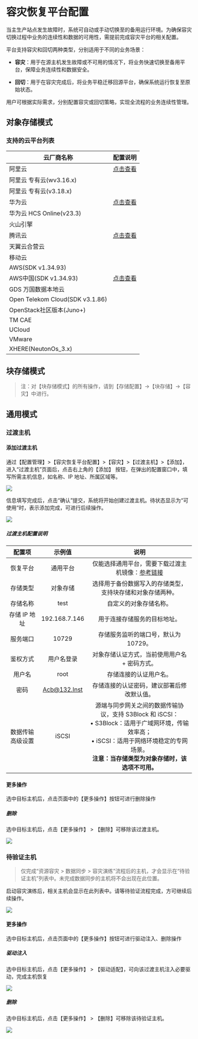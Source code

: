 # **容灾恢复平台配置**

当主生产站点发生故障时，系统可自动或手动切换至的备用运行环境。为确保容灾切换过程中业务的连续性和数据的可用性，需提前完成容灾平台的相关配置。

平台支持容灾和回切两种类型，分别适用于不同的业务场景：

* **容灾**：用于在源主机发生故障或不可用的情况下，将业务快速切换至备用平台，保障业务连续性和数据安全。

* **回切**：用于在容灾完成后，将业务平稳迁移回源平台，确保系统运行恢复至原始状态。

用户可根据实际需求，分别配置容灾或回切策略，实现全流程的业务连续性管理。

## **对象存储模式**

### **支持的云平台列表**

| 云厂商名称                           | 配置说明 |
| ------------------------------- | ---- |
| 阿里云                             |[点击查看](../dr-site-configuration-obs/alibaba.md)      |
| 阿里云 专有云(wv3.16.x)               |      |
| 阿里云 专有云(v3.18.x)                |      |
| 华为云                             |[点击查看](../dr-site-configuration-obs/huawei.md)      |
| 华为云 HCS Online(v23.3)           |      |
| 火山引擎                            |      |
| 腾讯云                             |[点击查看](../dr-site-configuration-obs/tengxun.md)      |
| 天翼云合营云                          |      |
| 移动云                             |      |
| AWS(SDK v1.34.93)               |      |
| AWS中国(SDK v1.34.93)             |[点击查看](../dr-site-configuration-obs/aws.md)      |
| GDS 万国数据本地云                     |      |
| Open Telekom Cloud(SDK v3.1.86) |      |
| OpenStack社区版本(Juno+)            |      |
| TM CAE                          |      |
| UCloud                          |      |
| VMware                          |      |
| XHERE(NeutonOs\_3.x)            |      |

## **块存储模式**

> 注：对【块存储模式】的所有操作，请到【存储配置】->【块存储】->【容灾】中进行。

## **通用模式**

### **过渡主机**

#### **添加过渡主机**

通过【配置管理】>【容灾恢复平台配置】>【容灾】>【过渡主机】>【添加】，进入“过渡主机”页面后，点击右上角的【添加】 按钮，在弹出的配置窗口中，填写所需主机信息，如名称、IP 地址、所属区域等。

![](./images/drsiteconfiguration-genericmode-1.png)

信息填写完成后，点击“确认”提交，系统将开始创建过渡主机。待状态显示为“可使用”时，表示添加完成，可进行后续操作。

![](./images/drsiteconfiguration-genericmode-2.png)

##### **过渡主机配置说明**

| **配置项**               | **示例值**         | **说明**                                                                                                                                                                                                 |
|:--------------------:|:------------------:|:--------------------------------------------------------------------------------------------------------------------------------------------------------------------------------------------------------:|
| 恢复平台             | 通用平台           | 仅能选择通用平台，需要下载过渡主机镜像：[参考链接](https://docs.oneprocloud.com/zh/userguide/poc/agent-pre-settings.html)                                                                            |
| 存储类型             | 对象存储           | 选择用于备份数据写入的存储类型，支持块存储和对象存储两种。                                                                                                                                              |
| 存储名称             | test               | 自定义的对象存储名称。                                                                                                                                                                                  |
| 存储 IP 地址         | 192.168.7.146      | 用于连接存储服务的目标地址。                                                                                                                                                                            |
| 服务端口             | 10729              | 存储服务监听的端口号，默认为 10729。                                                                                                                                                                    |
| 鉴权方式             | 用户名登录         | 对象存储认证方式，当前使用用户名 + 密码方式。                                                                                                                                                          |
| 用户名               | root               | 存储连接的认证用户名。                                                                                                                                                                                  |
| 密码                 | Acb@132.Inst       | 存储连接的认证密码，建议部署后修改默认值。                                                                                                                                                             |
| 数据传输高级设置     | iSCSI              | 源端与同步网关之间的数据传输协议，支持 S3Block 和 iSCSI：<br>• S3Block：适用于广域网环境，传输效率高；<br>• iSCSI：适用于网络环境稳定的专网场景。<br>**注意：当存储类型为对象存储时，该选项不可用。** |



#### **更多操作**

选中目标主机后，点击页面中的【更多操作】按钮可进行删除操作

##### **删除**

选中目标主机后，点击【更多操作】 > 【删除】可移除该过渡主机。

![](./images/drsiteconfiguration-genericmode-3.png)

### **待验证主机**

> 仅完成“资源容灾 > 数据同步 > 容灾演练”流程后的主机，才会显示在“待验证主机”列表中。未完成数据同步的主机将不会出现在此位置。

启动容灾演练后，相关主机会显示在此列表中。请等待验证流程完成，方可继续后续操作。

![](./images/drsiteconfiguration-genericmode-4.png)

#### **更多操作**

选中目标主机后，点击页面中的【更多操作】按钮可进行驱动注入、删除操作

##### **驱动注入**

选中目标主机后，点击【更多操作】 > 【驱动适配】，可向该过渡主机注入必要驱动，完成主机恢复

![](./images/drsiteconfiguration-genericmode-5.png)

##### **删除**

选中目标主机后，点击【更多操作】 > 【删除】可移除该待验证主机。

![](./images/drsiteconfiguration-genericmode-6.png)